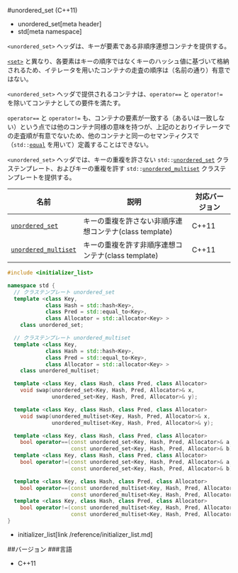 #unordered_set (C++11)
* unordered_set[meta header]
* std[meta namespace]

`<unordered_set>` ヘッダは、キーが要素である非順序連想コンテナを提供する。

[`<set>`](/reference/set.md) と異なり、各要素はキーの順序ではなくキーのハッシュ値に基づいて格納されるため、イテレータを用いたコンテナの走査の順序は（名前の通り）有意ではない。

`<unordered_set>` ヘッダで提供されるコンテナは、`operator==` と `operator!=` を除いてコンテナとしての要件を満たす。

`operator==` と `operator!=` も、コンテナの要素が一致する（あるいは一致しない）という点では他のコンテナ同様の意味を持つが、上記のとおりイテレータでの走査順が有意でないため、他のコンテナと同一のセマンティクスで（`std::`[`equal`](/reference/algorithm/equal.md) を用いて）定義することはできない。

`<unordered_set>` ヘッダでは、キーの重複を許さない `std::`[`unordered_set`](./unordered_set/unordered_set.md) クラステンプレート、およびキーの重複を許す `std::`[`unordered_multiset`](./unordered_set/unordered_multiset.md) クラステンプレートを提供する。


| 名前 | 説明 | 対応バージョン |
|---------------------------------------------------------------|--------------------------------------------------------|-------|
| [`unordered_set`](./unordered_set/unordered_set.md)           | キーの重複を許さない非順序連想コンテナ(class template) | C++11 |
| [`unordered_multiset`](./unordered_set/unordered_multiset.md) | キーの重複を許す非順序連想コンテナ(class template)     | C++11 |


```cpp
#include <initializer_list>

namespace std {
  // クラステンプレート unordered_set
  template <class Key,
            class Hash = std::hash<Key>,
            class Pred = std::equal_to<Key>,
            class Allocator = std::allocator<Key> >
    class unordered_set;

  // クラステンプレート unordered_multiset
  template <class Key,
            class Hash = std::hash<Key>,
            class Pred = std::equal_to<Key>,
            class Allocator = std::allocator<Key> >
    class unordered_multiset;

  template <class Key, class Hash, class Pred, class Allocator>
    void swap(unordered_set<Key, Hash, Pred, Allocator>& x,
              unordered_set<Key, Hash, Pred, Allocator>& y);

  template <class Key, class Hash, class Pred, class Allocator>
    void swap(unordered_multiset<Key, Hash, Pred, Allocator>& x,
              unordered_multiset<Key, Hash, Pred, Allocator>& y);

  template <class Key, class Hash, class Pred, class Allocator>
    bool operator==(const unordered_set<Key, Hash, Pred, Allocator>& a,
                    const unordered_set<Key, Hash, Pred, Allocator>& b);
  template <class Key, class Hash, class Pred, class Allocator>
    bool operator!=(const unordered_set<Key, Hash, Pred, Allocator>& a,
                    const unordered_set<Key, Hash, Pred, Allocator>& b);

  template <class Key, class Hash, class Pred, class Allocator>
    bool operator==(const unordered_multiset<Key, Hash, Pred, Allocator>& a,
                    const unordered_multiset<Key, Hash, Pred, Allocator>& b);
  template <class Key, class Hash, class Pred, class Allocator>
    bool operator!=(const unordered_multiset<Key, Hash, Pred, Allocator>& a,
                    const unordered_multiset<Key, Hash, Pred, Allocator>& b);
}
```
* initializer_list[link /reference/initializer_list.md]

##バージョン
###言語
- C++11

